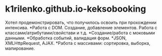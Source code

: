 # k1rilenko.github.io-keksobooking
Хотел продемонстрировать, что получилось освоить при прохождении интенсива. 
*Работа с DOM. Создание, добавление элементов. Работа с классами/атрибутами/свойстави и т.д.
*Создание/работа с моковыми данными.
*Обработка событий, валидация форм.
*JSON, XMLHttpRequest, AJAX.
*Работа с массивами: сортировка, выборка, мапирование.
